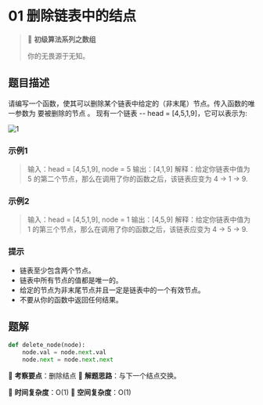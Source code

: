 # 01 删除链表中的结点

> 🌈 **初级算法系列之数组**
>
> 你的无畏源于无知。

## 题目描述

请编写一个函数，使其可以删除某个链表中给定的（非末尾）节点。传入函数的唯一参数为 要被删除的节点 。
现有一个链表 -- head = [4,5,1,9]，它可以表示为:

![1](https://assets.leetcode-cn.com/aliyun-lc-upload/uploads/2019/01/19/237_example.png)

### 示例1

> 输入：head = [4,5,1,9], node = 5
> 输出：[4,1,9]
> 解释：给定你链表中值为 5 的第二个节点，那么在调用了你的函数之后，该链表应变为 4 -> 1 -> 9.

### 示例2

> 输入：head = [4,5,1,9], node = 1
> 输出：[4,5,9]
> 解释：给定你链表中值为 1 的第三个节点，那么在调用了你的函数之后，该链表应变为 4 -> 5 -> 9.
>

### 提示

- 链表至少包含两个节点。
- 链表中所有节点的值都是唯一的。
- 给定的节点为非末尾节点并且一定是链表中的一个有效节点。
- 不要从你的函数中返回任何结果。

## 题解

```python
def delete_node(node):
    node.val = node.next.val
    node.next = node.next.next
```

🍥 **考察要点**：删除结点
🍬 **解题思路**：与下一个结点交换。

🍉 **时间复杂度**：O(1)
🍭 **空间复杂度**：O(1)
